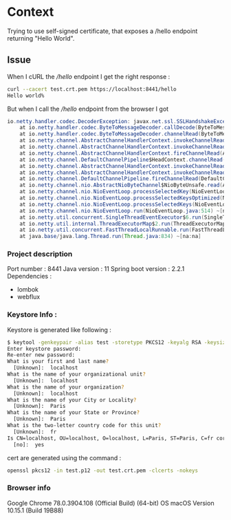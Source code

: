 # Context

Trying to use self-signed certificate, that exposes a /hello endpoint returning "Hello World".

## Issue
When I cURL the */hello* endpoint I get the right response :
```sh 
curl --cacert test.crt.pem https://localhost:8441/hello
Hello world%
```

But when I call the */hello* endpoint from the browser I got 

```java
io.netty.handler.codec.DecoderException: javax.net.ssl.SSLHandshakeException: Received fatal alert: certificate_unknown
	at io.netty.handler.codec.ByteToMessageDecoder.callDecode(ByteToMessageDecoder.java:473) ~[netty-codec-4.1.43.Final.jar:4.1.43.Final]
	at io.netty.handler.codec.ByteToMessageDecoder.channelRead(ByteToMessageDecoder.java:281) ~[netty-codec-4.1.43.Final.jar:4.1.43.Final]
	at io.netty.channel.AbstractChannelHandlerContext.invokeChannelRead(AbstractChannelHandlerContext.java:374) ~[netty-transport-4.1.43.Final.jar:4.1.43.Final]
	at io.netty.channel.AbstractChannelHandlerContext.invokeChannelRead(AbstractChannelHandlerContext.java:360) ~[netty-transport-4.1.43.Final.jar:4.1.43.Final]
	at io.netty.channel.AbstractChannelHandlerContext.fireChannelRead(AbstractChannelHandlerContext.java:352) ~[netty-transport-4.1.43.Final.jar:4.1.43.Final]
	at io.netty.channel.DefaultChannelPipeline$HeadContext.channelRead(DefaultChannelPipeline.java:1422) ~[netty-transport-4.1.43.Final.jar:4.1.43.Final]
	at io.netty.channel.AbstractChannelHandlerContext.invokeChannelRead(AbstractChannelHandlerContext.java:374) ~[netty-transport-4.1.43.Final.jar:4.1.43.Final]
	at io.netty.channel.AbstractChannelHandlerContext.invokeChannelRead(AbstractChannelHandlerContext.java:360) ~[netty-transport-4.1.43.Final.jar:4.1.43.Final]
	at io.netty.channel.DefaultChannelPipeline.fireChannelRead(DefaultChannelPipeline.java:931) ~[netty-transport-4.1.43.Final.jar:4.1.43.Final]
	at io.netty.channel.nio.AbstractNioByteChannel$NioByteUnsafe.read(AbstractNioByteChannel.java:163) ~[netty-transport-4.1.43.Final.jar:4.1.43.Final]
	at io.netty.channel.nio.NioEventLoop.processSelectedKey(NioEventLoop.java:700) ~[netty-transport-4.1.43.Final.jar:4.1.43.Final]
	at io.netty.channel.nio.NioEventLoop.processSelectedKeysOptimized(NioEventLoop.java:635) ~[netty-transport-4.1.43.Final.jar:4.1.43.Final]
	at io.netty.channel.nio.NioEventLoop.processSelectedKeys(NioEventLoop.java:552) ~[netty-transport-4.1.43.Final.jar:4.1.43.Final]
	at io.netty.channel.nio.NioEventLoop.run(NioEventLoop.java:514) ~[netty-transport-4.1.43.Final.jar:4.1.43.Final]
	at io.netty.util.concurrent.SingleThreadEventExecutor$6.run(SingleThreadEventExecutor.java:1050) ~[netty-common-4.1.43.Final.jar:4.1.43.Final]
	at io.netty.util.internal.ThreadExecutorMap$2.run(ThreadExecutorMap.java:74) ~[netty-common-4.1.43.Final.jar:4.1.43.Final]
	at io.netty.util.concurrent.FastThreadLocalRunnable.run(FastThreadLocalRunnable.java:30) ~[netty-common-4.1.43.Final.jar:4.1.43.Final]
	at java.base/java.lang.Thread.run(Thread.java:834) ~[na:na]
```

### Project description

Port number : 8441
Java version : 11
Spring boot version : 2.2.1
Dependencies : 
 - lombok
 - webflux

### Keystore Info : 

Keystore is generated like following :

```sh
$ keytool -genkeypair -alias test -storetype PKCS12 -keyalg RSA -keysize 2048  -keystore test.p12 -validity 3650 ``
Enter keystore password:  
Re-enter new password: 
What is your first and last name?
  [Unknown]:  localhost
What is the name of your organizational unit?
  [Unknown]:  localhost
What is the name of your organization?
  [Unknown]:  localhost
What is the name of your City or Locality?
  [Unknown]:  Paris
What is the name of your State or Province?
  [Unknown]:  Paris
What is the two-letter country code for this unit?
  [Unknown]:  fr
Is CN=localhost, OU=localhost, O=localhost, L=Paris, ST=Paris, C=fr correct?
  [no]:  yes
```

cert are generated using the command : 

```sh 
openssl pkcs12 -in test.p12 -out test.crt.pem -clcerts -nokeys
```

### Browser info 

Google Chrome	78.0.3904.108 (Official Build) (64-bit)
OS	macOS Version 10.15.1 (Build 19B88)